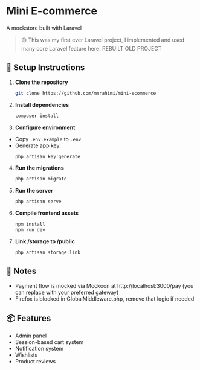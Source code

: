 # Mini E-commerce

A mockstore built with Laravel

> 🟡 This was my first ever Laravel project, I implemented and used many core Laravel feature here. REBUILT OLD PROJECT

## 🔧 Setup Instructions

1. **Clone the repository**
   ```bash
   git clone https://github.com/mmrahimi/mini-ecommerce
   ```

2. **Install dependencies**
   ```bash
   composer install
   ```
   
3. **Configure environment**
- Copy `.env.example` to `.env`
- Generate app key:
  ```bash
  php artisan key:generate
  ```

4. **Run the migrations**
   ```bash
   php artisan migrate
   ```

5. **Run the server**
   ```bash
   php artisan serve
   ```
   
6. **Compile frontend assets**
   ```bash
   npm install
   npm run dev
   ```

7. **Link /storage to /public**
   ```bash
   php artisan storage:link
   ```

## 📝 Notes
- Payment flow is mocked via Mockoon at http://localhost:3000/pay (you can replace with your preferred gateway)
- Firefox is blocked in GlobalMiddleware.php, remove that logic if needed

## 📦 Features
- Admin panel
- Session-based cart system
- Notification system
- Wishlists
- Product reviews
